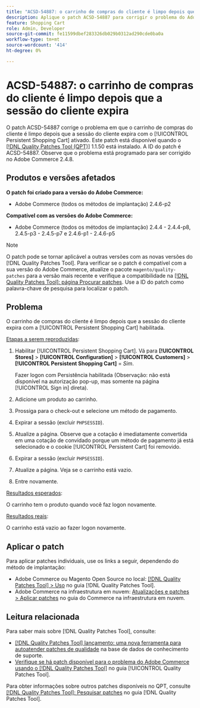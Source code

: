 ```yaml
---
title: "ACSD-54887: o carrinho de compras do cliente é limpo depois que a sessão do cliente expira"
description: Aplique o patch ACSD-54887 para corrigir o problema do Adobe Commerce em que o carrinho de compras do cliente é limpo depois que a sessão do cliente expira com o [!UICONTROL Persistent Shopping Cart] ativado.
feature: Shopping Cart
role: Admin, Developer
source-git-commit: fe11599dbef283326db029b0312ad290cde0ba0a
workflow-type: tm+mt
source-wordcount: '414'
ht-degree: 0%

---
```



# ACSD-54887: o carrinho de compras do cliente é limpo depois que a sessão do cliente expira

O patch ACSD-54887 corrige o problema em que o carrinho de compras do cliente é limpo depois que a sessão do cliente expira com o [!UICONTROL Persistent Shopping Cart] ativado. Este patch está disponível quando o [[!DNL Quality Patches Tool (QPT)]](https://experienceleague.adobe.com/en/docs/commerce-knowledge-base/kb/announcements/commerce-announcements/magento-quality-patches-released-new-tool-to-self-serve-quality-patches) 1.1.50 está instalado. A ID do patch é ACSD-54887. Observe que o problema está programado para ser corrigido no Adobe Commerce 2.4.8.

## Produtos e versões afetados

**O patch foi criado para a versão do Adobe Commerce:**

* Adobe Commerce (todos os métodos de implantação) 2.4.6-p2

**Compatível com as versões do Adobe Commerce:**

* Adobe Commerce (todos os métodos de implantação) 2.4.4 - 2.4.4-p8, 2.4.5-p3 - 2.4.5-p7 e 2.4.6-p1 - 2.4.6-p5

>[!NOTE]
>
>O patch pode se tornar aplicável a outras versões com as novas versões do [!DNL Quality Patches Tool]. Para verificar se o patch é compatível com a sua versão do Adobe Commerce, atualize o pacote `magento/quality-patches` para a versão mais recente e verifique a compatibilidade na [[!DNL Quality Patches Tool]: página Procurar patches](https://experienceleague.adobe.com/tools/commerce-quality-patches/index.html). Use a ID do patch como palavra-chave de pesquisa para localizar o patch.

## Problema

O carrinho de compras do cliente é limpo depois que a sessão do cliente expira com a [!UICONTROL Persistent Shopping Cart] habilitada.

<u>Etapas a serem reproduzidas</u>:

1. Habilitar [!UICONTROL Persistent Shopping Cart]. Vá para **[!UICONTROL Stores]** > **[!UICONTROL Configuration]** > **[!UICONTROL Customers]** > **[!UICONTROL Persistent Shopping Cart]** = *Sim*.

   Fazer logon com Persistência habilitada (Observação: não está disponível na autorização pop-up, mas somente na página [!UICONTROL Sign in] direta).

1. Adicione um produto ao carrinho.
1. Prossiga para o check-out e selecione um método de pagamento.
1. Expirar a sessão (excluir `PHPSESSID`).
1. Atualize a página. Observe que a cotação é imediatamente convertida em uma cotação de convidado porque um método de pagamento já está selecionado e o cookie [!UICONTROL Persistent Cart] foi removido.
1. Expirar a sessão (excluir `PHPSESSID`).
1. Atualize a página. Veja se o carrinho está vazio.
1. Entre novamente.

<u>Resultados esperados</u>:

O carrinho tem o produto quando você faz logon novamente.

<u>Resultados reais</u>:

O carrinho está vazio ao fazer logon novamente.

## Aplicar o patch

Para aplicar patches individuais, use os links a seguir, dependendo do método de implantação:

* Adobe Commerce ou Magento Open Source no local: [[!DNL Quality Patches Tool] > Uso](/help/tools/quality-patches-tool/usage.md) no guia [!DNL Quality Patches Tool].
* Adobe Commerce na infraestrutura em nuvem: [Atualizações e patches > Aplicar patches](https://experienceleague.adobe.com/docs/commerce-cloud-service/user-guide/develop/upgrade/apply-patches.html) no guia do Commerce na infraestrutura em nuvem.

## Leitura relacionada

Para saber mais sobre [!DNL Quality Patches Tool], consulte:

* [[!DNL Quality Patches Tool] lançamento: uma nova ferramenta para autoatender patches de qualidade](https://experienceleague.adobe.com/en/docs/commerce-knowledge-base/kb/announcements/commerce-announcements/magento-quality-patches-released-new-tool-to-self-serve-quality-patches) na base de dados de conhecimento de suporte.
* [Verifique se há patch disponível para o problema do Adobe Commerce usando o  [!DNL Quality Patches Tool]](/help/tools/quality-patches-tool/patches-available-in-qpt/check-patch-for-magento-issue-with-magento-quality-patches.md) no guia [!UICONTROL Quality Patches Tool].


Para obter informações sobre outros patches disponíveis no QPT, consulte [[!DNL Quality Patches Tool]: Pesquisar patches](https://experienceleague.adobe.com/tools/commerce-quality-patches/index.html) no guia [!DNL Quality Patches Tool].

